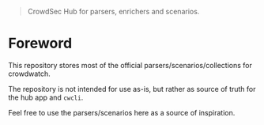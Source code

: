 
> CrowdSec Hub for parsers, enrichers and scenarios.

# Foreword

This repository stores most of the official parsers/scenarios/collections for crowdwatch.

The repository is not intended for use as-is, but rather as source of truth for the hub app and `cwcli`.

Feel free to use the parsers/scenarios here as a source of inspiration.




